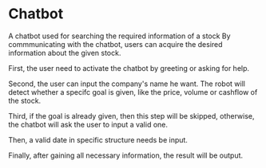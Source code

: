 # Chatbot
A chatbot used for searching the required information of a stock
By commmunicating with the chatbot, users can acquire the desired information about the given stock.

First, the user need to activate the chatbot by greeting or asking for help.

Second, the user can input the company's name he want. The robot will detect whether a specifc goal is given, like the price, volume or cashflow of the stock.

Third, if the goal is already given, then this step will be skipped, otherwise, the chatbot will ask the user to input a valid one.

Then, a valid date in specific structure needs be input.

Finally, after gaining all necessary information, the result will be output.
